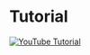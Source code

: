 # Tutorial
[![YouTube Tutorial](http://img.youtube.com/vi/I0B0Vcxhokg/0.jpg)](https://youtu.be/I0B0Vcxhokg)